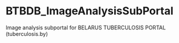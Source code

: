 # BTBDB_ImageAnalysisSubPortal
Image analysis subportal for BELARUS TUBERCULOSIS PORTAL (tuberculosis.by)
